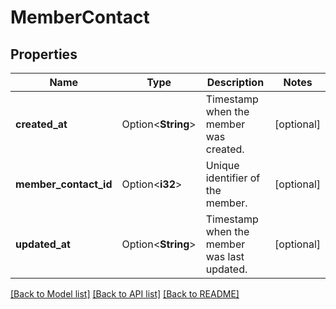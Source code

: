 # MemberContact

## Properties

Name | Type | Description | Notes
------------ | ------------- | ------------- | -------------
**created_at** | Option<**String**> | Timestamp when the member was created. | [optional]
**member_contact_id** | Option<**i32**> | Unique identifier of the member. | [optional]
**updated_at** | Option<**String**> | Timestamp when the member was last updated. | [optional]

[[Back to Model list]](../README.md#documentation-for-models) [[Back to API list]](../README.md#documentation-for-api-endpoints) [[Back to README]](../README.md)


